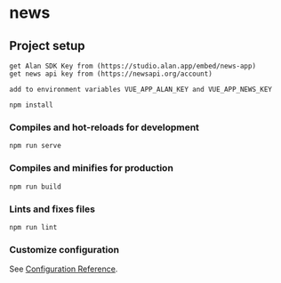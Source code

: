 # news

## Project setup

```
get Alan SDK Key from (https://studio.alan.app/embed/news-app)
get news api key from (https://newsapi.org/account)
```

```
add to environment variables VUE_APP_ALAN_KEY and VUE_APP_NEWS_KEY
```

```
npm install
```

### Compiles and hot-reloads for development

```
npm run serve
```

### Compiles and minifies for production

```
npm run build
```

### Lints and fixes files

```
npm run lint
```

### Customize configuration

See [Configuration Reference](https://cli.vuejs.org/config/).
